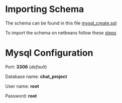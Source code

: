 # Importing Schema

The schema can be found in this file [mysql_create.sql](mysql_create.sql)

To import the schema on netbeans follow these [steps ](https://netbeans.org/kb/docs/ide/mysql.html)

# Mysql Configuration

Port: **3306** (*default*)

Database name: **chat_project**

User name: **root**

Password: **root**